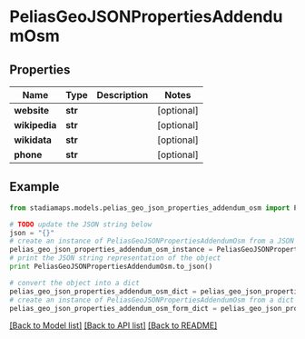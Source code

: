 # PeliasGeoJSONPropertiesAddendumOsm


## Properties
Name | Type | Description | Notes
------------ | ------------- | ------------- | -------------
**website** | **str** |  | [optional] 
**wikipedia** | **str** |  | [optional] 
**wikidata** | **str** |  | [optional] 
**phone** | **str** |  | [optional] 

## Example

```python
from stadiamaps.models.pelias_geo_json_properties_addendum_osm import PeliasGeoJSONPropertiesAddendumOsm

# TODO update the JSON string below
json = "{}"
# create an instance of PeliasGeoJSONPropertiesAddendumOsm from a JSON string
pelias_geo_json_properties_addendum_osm_instance = PeliasGeoJSONPropertiesAddendumOsm.from_json(json)
# print the JSON string representation of the object
print PeliasGeoJSONPropertiesAddendumOsm.to_json()

# convert the object into a dict
pelias_geo_json_properties_addendum_osm_dict = pelias_geo_json_properties_addendum_osm_instance.to_dict()
# create an instance of PeliasGeoJSONPropertiesAddendumOsm from a dict
pelias_geo_json_properties_addendum_osm_form_dict = pelias_geo_json_properties_addendum_osm.from_dict(pelias_geo_json_properties_addendum_osm_dict)
```
[[Back to Model list]](../README.md#documentation-for-models) [[Back to API list]](../README.md#documentation-for-api-endpoints) [[Back to README]](../README.md)


